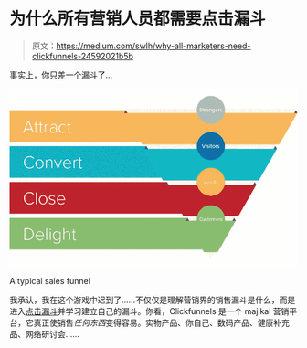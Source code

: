 # 为什么所有营销人员都需要点击漏斗

> 原文：<https://medium.com/swlh/why-all-marketers-need-clickfunnels-24592021b5b>

事实上，你只差一个漏斗了…

![](img/d6badd11fa10d2d248f2f3b2a84d019f.png)

A typical sales funnel

我承认，我在这个游戏中迟到了……不仅仅是理解营销界的销售漏斗是什么，而是进入[点击漏斗](http://bit.ly/Free14HA)并学习建立自己的漏斗。你看，Clickfunnels 是一个 majikal 营销平台，它真正使销售*任何东西*变得容易。实物产品、你自己、数码产品、健康补充品、网络研讨会……